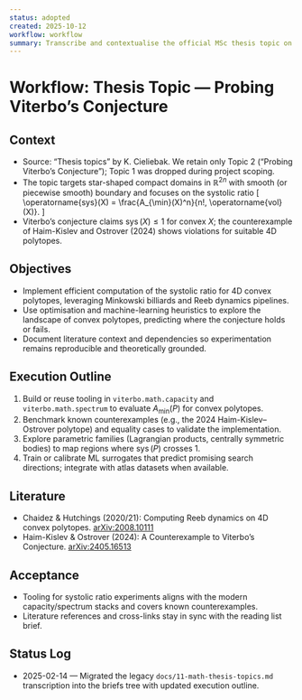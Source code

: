 ```yaml
---
status: adopted
created: 2025-10-12
workflow: workflow
summary: Transcribe and contextualise the official MSc thesis topic on probing Viterbo’s conjecture.
---
```


# Workflow: Thesis Topic — Probing Viterbo’s Conjecture

## Context

- Source: “Thesis topics” by K. Cieliebak. We retain only Topic 2 (“Probing Viterbo’s Conjecture”); Topic 1 was dropped during project scoping.
- The topic targets star-shaped compact domains in $\mathbb{R}^{2n}$ with smooth (or piecewise smooth) boundary and focuses on the systolic ratio
  \[ \operatorname{sys}(X) = \frac{A_{\min}(X)^n}{n!\, \operatorname{vol}(X)}. \]
- Viterbo’s conjecture claims $\operatorname{sys}(X) \le 1$ for convex $X$; the counterexample of Haim-Kislev and Ostrover (2024) shows violations for suitable 4D polytopes.

## Objectives

- Implement efficient computation of the systolic ratio for 4D convex polytopes, leveraging Minkowski billiards and Reeb dynamics pipelines.
- Use optimisation and machine-learning heuristics to explore the landscape of convex polytopes, predicting where the conjecture holds or fails.
- Document literature context and dependencies so experimentation remains reproducible and theoretically grounded.

## Execution Outline

1. Build or reuse tooling in `viterbo.math.capacity` and `viterbo.math.spectrum` to evaluate $A_{\min}(P)$ for convex polytopes.
2. Benchmark known counterexamples (e.g., the 2024 Haim-Kislev–Ostrover polytope) and equality cases to validate the implementation.
3. Explore parametric families (Lagrangian products, centrally symmetric bodies) to map regions where $\operatorname{sys}(P)$ crosses 1.
4. Train or calibrate ML surrogates that predict promising search directions; integrate with atlas datasets when available.

## Literature

- Chaidez & Hutchings (2020/21): Computing Reeb dynamics on 4D convex polytopes. [arXiv:2008.10111](https://arxiv.org/abs/2008.10111)
- Haim-Kislev & Ostrover (2024): A Counterexample to Viterbo’s Conjecture. [arXiv:2405.16513](https://arxiv.org/abs/2405.16513)

## Acceptance

- Tooling for systolic ratio experiments aligns with the modern capacity/spectrum stacks and covers known counterexamples.
- Literature references and cross-links stay in sync with the reading list brief.

## Status Log

- 2025-02-14 — Migrated the legacy `docs/11-math-thesis-topics.md` transcription into the briefs tree with updated execution outline.
